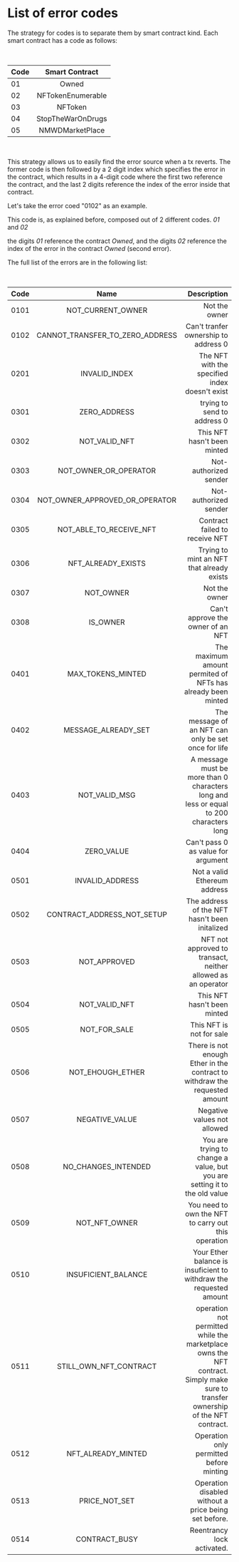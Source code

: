 # List of error codes

The strategy for codes is to separate them by smart contract kind. Each smart contract has a code as follows:

<br>


| Code | Smart Contract|
| --- |:---:| 
| 01 | Owned |
| 02 | NFTokenEnumerable |
| 03 | NFToken |
| 04 | StopTheWarOnDrugs |
| 05 | NMWDMarketPlace |

<br>

This strategy allows us to easily find the error source when a tx reverts. The former code is then followed by a 2 digit index which specifies the error in the contract, which results in a 4-digit code where the first two reference the contract, and the last 2 digits reference the index of the error inside that contract.

Let's take the error coed "0102" as an example.

This code is, as explained before, composed out of 2 different codes. *01* and *02*

the digits *01* reference the contract *Owned*, and the digits *02* reference the index of the error in the contract *Owned* (second error).

The full list of the errors are in the following list:

<br>


| Code         | Name | Description|
| ------------ |:-----------:| -----------:| 
| 0101 | NOT_CURRENT_OWNER | Not the owner |
| 0102 | CANNOT_TRANSFER_TO_ZERO_ADDRESS | Can't  tranfer ownership to address 0 |
| 0201 | INVALID_INDEX | The NFT with the specified index doesn't exist |
| 0301 | ZERO_ADDRESS | trying to send to address 0 |
| 0302 | NOT_VALID_NFT | This NFT hasn't been minted |
| 0303 | NOT_OWNER_OR_OPERATOR | Not-authorized sender |
| 0304 | NOT_OWNER_APPROVED_OR_OPERATOR | Not-authorized sender |
| 0305 | NOT_ABLE_TO_RECEIVE_NFT | Contract failed to receive NFT |
| 0306 | NFT_ALREADY_EXISTS | Trying to mint an NFT that already exists|
| 0307 | NOT_OWNER | Not the owner |
| 0308 | IS_OWNER | Can't approve the owner of an NFT |
| 0401 | MAX_TOKENS_MINTED | The maximum amount permited of NFTs has already been minted |
| 0402 | MESSAGE_ALREADY_SET | The message of an NFT can only be set once for life |
| 0403 | NOT_VALID_MSG | A message must be more than 0 characters long and less or equal to 200 characters long |
| 0404 | ZERO_VALUE | Can't pass 0 as value for argument |
| 0501 | INVALID_ADDRESS | Not a valid Ethereum address |
| 0502 | CONTRACT_ADDRESS_NOT_SETUP | The address of the NFT hasn't been initalized |
| 0503 | NOT_APPROVED | NFT not approved to transact, neither allowed as an operator |
| 0504 | NOT_VALID_NFT | This NFT hasn't been minted | 
| 0505 | NOT_FOR_SALE | This NFT is not for sale |
| 0506 | NOT_EHOUGH_ETHER | There is not enough Ether in the contract to withdraw the requested amount |
| 0507 | NEGATIVE_VALUE | Negative values not allowed |
| 0508 | NO_CHANGES_INTENDED | You are trying to change a value, but you are setting it to the old value |
| 0509 | NOT_NFT_OWNER | You need to own the NFT to carry out this operation | 
| 0510 | INSUFICIENT_BALANCE | Your Ether balance is insuficient to withdraw the requested amount | 
| 0511 | STILL_OWN_NFT_CONTRACT | operation not permitted while the marketplace owns the NFT contract. Simply make sure to transfer ownership of the NFT contract. |
| 0512 | NFT_ALREADY_MINTED | Operation only permitted before minting |
| 0513 | PRICE_NOT_SET | Operation disabled without a price being set before. |
| 0514 | CONTRACT_BUSY | Reentrancy lock activated. |


<br>




